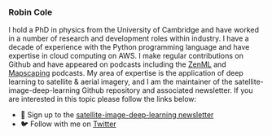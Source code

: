 ### Robin Cole

I hold a PhD in physics from the University of Cambridge and have worked in a number of research and development roles within industry. I have a decade of experience with the Python programming language and have expertise in cloud computing on AWS. I make regular contributions on Github and have appeared on podcasts including the [ZenML](https://podcast.zenml.io/satellite-vision-robin-cole) and [Mapscaping](https://mapscaping.com/podcasts/thermal-imagery-from-space/) podcasts. My area of expertise is the application of deep learning to satellite & aerial imagery, and I am the maintainer of the satellite-image-deep-learning Github repository and associated newsletter. If you are interested in this topic please follow the links below:

- 📧 Sign up to the [satellite-image-deep-learning newsletter](https://robmarkcole.substack.com/)
- 🐦 Follow with me on [Twitter](https://twitter.com/robmarkcole)
